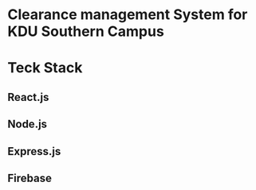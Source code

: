  #   Clearance management System for KDU Southern Campus
  
 #  Teck Stack
 ## 	React.js
 ##  Node.js
 ## Express.js
 ## Firebase
